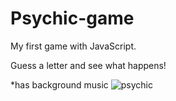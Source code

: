 # Psychic-game
My first game with JavaScript.

Guess a letter and see what happens!

*has background music
![psychic](https://user-images.githubusercontent.com/45444261/70359157-cf1d5100-1840-11ea-844d-b157a5f5e8d2.jpg)


